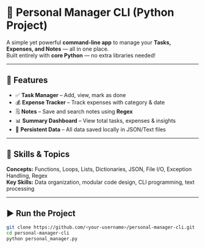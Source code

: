 # 🧾 Personal Manager CLI (Python Project)

A simple yet powerful **command-line app** to manage your **Tasks, Expenses, and Notes** — all in one place.  
Built entirely with **core Python** — no extra libraries needed!

---

## 🚀 Features
- ✅ **Task Manager** – Add, view, mark as done  
- 💰 **Expense Tracker** – Track expenses with category & date  
- 🗒️ **Notes** – Save and search notes using **Regex**  
- 📊 **Summary Dashboard** – View total tasks, expenses & insights  
- 💾 **Persistent Data** – All data saved locally in JSON/Text files  

---

## 🧠 Skills & Topics
**Concepts:** Functions, Loops, Lists, Dictionaries, JSON, File I/O, Exception Handling, Regex  
**Key Skills:** Data organization, modular code design, CLI programming, text processing  

---

## ▶️ Run the Project
```bash
git clone https://github.com/<your-username>/personal-manager-cli.git
cd personal-manager-cli
python personal_manager.py
